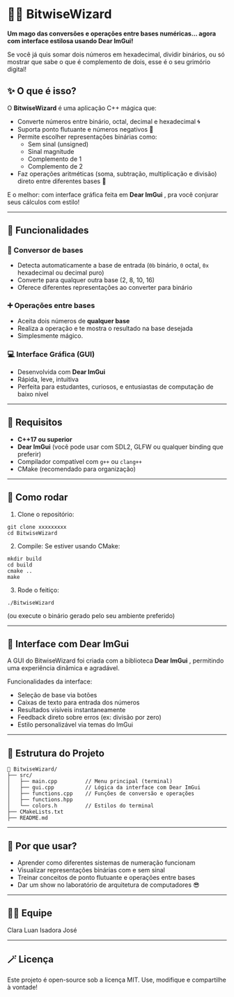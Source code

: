 # 🧙‍♂️ BitwiseWizard

[](https://github.com/Clara-M-Grossl/BitwiseWizard?tab=readme-ov-file#%EF%B8%8F-bitwisewizard)

**Um mago das conversões e operações entre bases numéricas... agora com interface estilosa usando Dear ImGui!**

Se você já quis somar dois números em hexadecimal, dividir binários, ou só mostrar que sabe o que é complemento de dois, esse é o seu grimório digital!

## ✨ O que é isso?

[](https://github.com/Clara-M-Grossl/BitwiseWizard?tab=readme-ov-file#-o-que-%C3%A9-isso)

O **BitwiseWizard** é uma aplicação C++ mágica que:

- Converte números entre binário, octal, decimal e hexadecimal 🌀
- Suporta ponto flutuante e números negativos 🌊
- Permite escolher representações binárias como:
  - Sem sinal (unsigned)
  - Sinal magnitude
  - Complemento de 1
  - Complemento de 2
- Faz operações aritméticas (soma, subtração, multiplicação e divisão) direto entre diferentes bases 🔮

E o melhor: com interface gráfica feita em **Dear ImGui** , pra você conjurar seus cálculos com estilo!

---

## 🧪 Funcionalidades

[](https://github.com/Clara-M-Grossl/BitwiseWizard?tab=readme-ov-file#-funcionalidades)

### 🔄 Conversor de bases

[](https://github.com/Clara-M-Grossl/BitwiseWizard?tab=readme-ov-file#-conversor-de-bases)

- Detecta automaticamente a base de entrada (`0b` binário, `0` octal, `0x` hexadecimal ou decimal puro)
- Converte para qualquer outra base (2, 8, 10, 16)
- Oferece diferentes representações ao converter para binário

### ➕ Operações entre bases

[](https://github.com/Clara-M-Grossl/BitwiseWizard?tab=readme-ov-file#-opera%C3%A7%C3%B5es-entre-bases)

- Aceita dois números de **qualquer base**
- Realiza a operação e te mostra o resultado na base desejada
- Simplesmente mágico.

### 💻 Interface Gráfica (GUI)

[](https://github.com/Clara-M-Grossl/BitwiseWizard?tab=readme-ov-file#-interface-gr%C3%A1fica-gui)

- Desenvolvida com **Dear ImGui**
- Rápida, leve, intuitiva
- Perfeita para estudantes, curiosos, e entusiastas de computação de baixo nível

---

## 🧰 Requisitos

[](https://github.com/Clara-M-Grossl/BitwiseWizard?tab=readme-ov-file#-requisitos)

- **C++17 ou superior**
- **Dear ImGui** (você pode usar com SDL2, GLFW ou qualquer binding que preferir)
- Compilador compatível com `g++` ou `clang++`
- CMake (recomendado para organização)

---

## 🚀 Como rodar

[](https://github.com/Clara-M-Grossl/BitwiseWizard?tab=readme-ov-file#-como-rodar)

1. Clone o repositório:

```shell
git clone xxxxxxxxx
cd BitwiseWizard
```

2. Compile: Se estiver usando CMake:

```shell
mkdir build
cd build
cmake ..
make
```

3. Rode o feitiço:

```shell
./BitwiseWizard
```

(ou execute o binário gerado pelo seu ambiente preferido)

---

## 🎨 Interface com Dear ImGui

[](https://github.com/Clara-M-Grossl/BitwiseWizard?tab=readme-ov-file#-interface-com-dear-imgui)

A GUI do BitwiseWizard foi criada com a biblioteca **Dear ImGui** , permitindo uma experiência dinâmica e agradável.

Funcionalidades da interface:

- Seleção de base via botões
- Caixas de texto para entrada dos números
- Resultados visíveis instantaneamente
- Feedback direto sobre erros (ex: divisão por zero)
- Estilo personalizável via temas do ImGui

---

## 📁 Estrutura do Projeto

[](https://github.com/Clara-M-Grossl/BitwiseWizard?tab=readme-ov-file#-estrutura-do-projeto)

```
📂 BitwiseWizard/
├── src/
│   ├── main.cpp         // Menu principal (terminal)
│   ├── gui.cpp          // Lógica da interface com Dear ImGui
│   ├── functions.cpp    // Funções de conversão e operações
│   ├── functions.hpp
│   └── colors.h         // Estilos do terminal
├── CMakeLists.txt
├── README.md
```

---

## 🧠 Por que usar?

[](https://github.com/Clara-M-Grossl/BitwiseWizard?tab=readme-ov-file#-por-que-usar)

- Aprender como diferentes sistemas de numeração funcionam
- Visualizar representações binárias com e sem sinal
- Treinar conceitos de ponto flutuante e operações entre bases
- Dar um show no laboratório de arquitetura de computadores 😎

---

## 👨‍💻 Equipe

[](https://github.com/Clara-M-Grossl/BitwiseWizard?tab=readme-ov-file#-equipe)

Clara Luan Isadora José

---

## 🪄 Licença

[](https://github.com/Clara-M-Grossl/BitwiseWizard?tab=readme-ov-file#-licen%C3%A7a)

Este projeto é open-source sob a licença MIT. Use, modifique e compartilhe à vontade!
